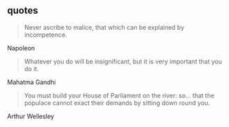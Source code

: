 ## quotes

> Never ascribe to malice, that which can be explained by incompetence.

Napoleon

> Whatever you do will be insignificant, but it is very important that you do it.

Mahatma Gandhi

> You must build your House of Parliament on the river: so... that the populace cannot exact their demands by sitting down round you.

Arthur Wellesley